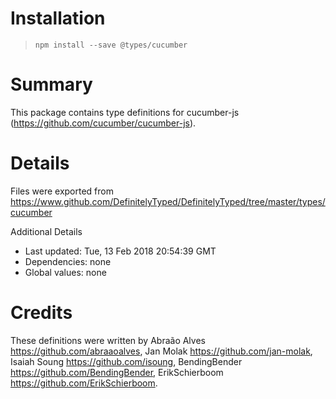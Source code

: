 # Installation
> `npm install --save @types/cucumber`

# Summary
This package contains type definitions for cucumber-js (https://github.com/cucumber/cucumber-js).

# Details
Files were exported from https://www.github.com/DefinitelyTyped/DefinitelyTyped/tree/master/types/cucumber

Additional Details
 * Last updated: Tue, 13 Feb 2018 20:54:39 GMT
 * Dependencies: none
 * Global values: none

# Credits
These definitions were written by Abraão Alves <https://github.com/abraaoalves>, Jan Molak <https://github.com/jan-molak>, Isaiah Soung <https://github.com/isoung>, BendingBender <https://github.com/BendingBender>, ErikSchierboom <https://github.com/ErikSchierboom>.
